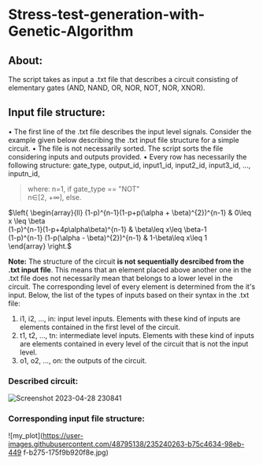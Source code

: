 # Stress-test-generation-with-Genetic-Algorithm

## About:
The script takes as input a .txt file that describes a circuit consisting of elementary gates (AND, NAND, OR, NOR, NOT, NOR, XNOR). 

## Input file structure:
• The first line of the .txt file describes the input level signals. Consider the example given below describing the .txt input file structure for a simple circuit.
• The file is not necessarily sorted. The script sorts the file considering inputs and outputs provided.
• Every row has necessarily the following structure: gate_type, output_id, input1_id, input2_id, input3_id, ..., inputn_id, <br>
> where:    n=1, if gate_type == "NOT" <br>
          n∈[2, +∞], else. 
          
$\left{
\begin{array}{ll}
(1-p)^{n-1}(1-p+p(\alpha + \beta)^{2})^{n-1} & 0\leq x \leq \beta \
(1-p)^{n-1}(1-p+4p\alpha\beta)^{n-1} & \beta\leq x\leq \beta-1\
(1-p)^{n-1} (1-p(\alpha - \beta)^{2})^{n-1} & 1-\beta\leq x\leq 1 \
\end{array}
\right.$

**Note:** The structure of the circuit **is not sequentially desrcibed from the .txt input file**. This means that an element placed above another one in the .txt file does not necessarily mean that belongs to a lower level in the circuit. The corresponding level of every element is determined from the it's input. Below, the list of the types of inputs based on their syntax in the .txt file:
1) i1, i2, ..., in: input level inputs. Elements with these kind of inputs are elements contained in the first level of the circuit.
2) t1, t2, ..., tn: intermediate level inputs. Elements with these kind of inputs are elements contained in every level of the circuit that is not the input level.
3) o1, o2, ..., on: the outputs of the circuit. 

### Described circuit:
![Screenshot 2023-04-28 230841](https://user-images.githubusercontent.com/48795138/235244030-37d9ff24-a4c5-4b13-ade0-1a6bf3598aff.png)

### Corresponding input file structure:


![my_plot](https://user-images.githubusercontent.com/48795138/235240263-b75c4634-98eb-449
f-b275-175f9b920f8e.jpg)
